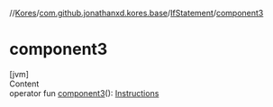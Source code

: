 //[Kores](../../index.md)/[com.github.jonathanxd.kores.base](../index.md)/[IfStatement](index.md)/[component3](component3.md)



# component3  
[jvm]  
Content  
operator fun [component3](component3.md)(): [Instructions](../../com.github.jonathanxd.kores/-instructions/index.md)  



